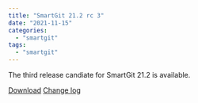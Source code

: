 ```yaml
---
title: "SmartGit 21.2 rc 3"
date: "2021-11-15"
categories: 
  - "smartgit"
tags: 
  - "smartgit"
---
```


The third release candiate for SmartGit 21.2 is available.

[Download](http://www.syntevo.com/smartgit/preview) [Change log](http://www.syntevo.com/smartgit/changelog-eap.txt)
